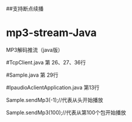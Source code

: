 ##支持断点续播

# mp3-stream-Java
MP3解码推流（java版）

#TcpClient.java
第 26、27、36行

#Sample.java
第 29行

#IpaudioAclientApplication.java 
第13行

Sample.sendMp3(-1);//代表从头开始播放

Sample.sendMp3(100);//代表从第100个包开始播放




